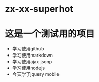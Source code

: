 # zx-xx-superhot
# 这是一个测试用的项目
* 学习使用github
* 学习使用markdown
* 学习使用ajax jsonp
* 学习使用nodejs
* 今天学了jquery mobile
